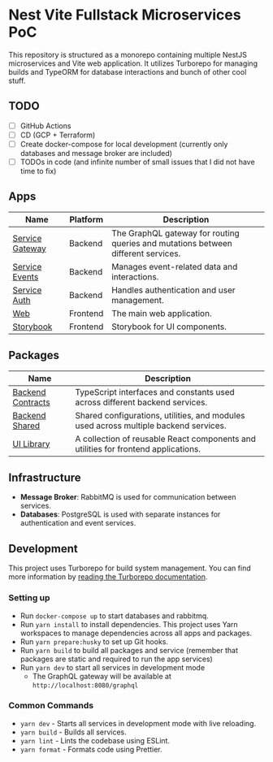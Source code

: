 # Nest Vite Fullstack Microservices PoC

This repository is structured as a monorepo containing multiple NestJS microservices and Vite web application. It utilizes Turborepo for managing builds and TypeORM for database interactions and bunch of other cool stuff.

## TODO

- [ ] GitHub Actions
- [ ] CD (GCP + Terraform)
- [ ] Create docker-compose for local development (currently only databases and message broker are included)
- [ ] TODOs in code (and infinite number of small issues that I did not have time to fix)

## Apps

| Name                                      | Platform | Description                                                                       |
| ----------------------------------------- | -------- | --------------------------------------------------------------------------------- |
| [Service Gateway](./apps/service-gateway) | Backend  | The GraphQL gateway for routing queries and mutations between different services. |
| [Service Events](./apps/service-events)   | Backend  | Manages event-related data and interactions.                                      |
| [Service Auth](./apps/service-auth)       | Backend  | Handles authentication and user management.                                       |
| [Web](./apps/web)                         | Frontend | The main web application.                                                         |
| [Storybook](./apps/storybook)             | Frontend | Storybook for UI components.                                                      |

## Packages

| Name                                           | Description                                                                          |
| ---------------------------------------------- | ------------------------------------------------------------------------------------ |
| [Backend Contracts](./packages/amqp-contracts) | TypeScript interfaces and constants used across different backend services.          |
| [Backend Shared](./packages/nest-helpers)      | Shared configurations, utilities, and modules used across multiple backend services. |
| [UI Library](./packages/ui-library)            | A collection of reusable React components and utilities for frontend applications.   |

## Infrastructure

- **Message Broker**: RabbitMQ is used for communication between services.
- **Databases**: PostgreSQL is used with separate instances for authentication and event services.

## Development

This project uses Turborepo for build system management. You can find more information by [reading the Turborepo documentation](https://turborepo.org/docs).

### Setting up

- Run `docker-compose up` to start databases and rabbitmq.
- Run `yarn install` to install dependencies. This project uses Yarn workspaces to manage dependencies across all apps and packages.
- Run `yarn prepare:husky` to set up Git hooks.
- Run `yarn build` to build all packages and service (remember that packages are static and required to run the app services)
- Run `yarn dev` to start all services in development mode
  - The GraphQL gateway will be available at `http://localhost:8080/graphql`

### Common Commands

- `yarn dev` - Starts all services in development mode with live reloading.
- `yarn build` - Builds all services.
- `yarn lint` - Lints the codebase using ESLint.
- `yarn format` - Formats code using Prettier.
